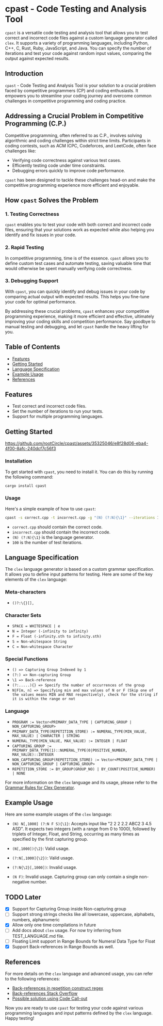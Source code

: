# cpast - Code Testing and Analysis Tool

`cpast` is a versatile code testing and analysis tool that allows you to test correct and incorrect code files against a custom language generator called `clex`. It supports a variety of programming languages, including Python, C++, C, Rust, Ruby, JavaScript, and Java. You can specify the number of iterations and test your code against random input values, comparing the output against expected results.

## Introduction

`cpast` - Code Testing and Analysis Tool is your solution to a crucial problem faced by competitive programmers (CP) and coding enthusiasts. It empowers you to streamline your coding journey and overcome common challenges in competitive programming and coding practice.

## Addressing a Crucial Problem in Competitive Programming (C.P.)

Competitive programming, often referred to as C.P., involves solving algorithmic and coding challenges within strict time limits. Participants in coding contests, such as ACM ICPC, Codeforces, and LeetCode, often face challenges like:

- Verifying code correctness against various test cases.
- Efficiently testing code under time constraints.
- Debugging errors quickly to improve code performance.

`cpast` has been designed to tackle these challenges head-on and make the competitive programming experience more efficient and enjoyable.

## How `cpast` Solves the Problem

### 1. Testing Correctness

`cpast` enables you to test your code with both correct and incorrect code files, ensuring that your solutions work as expected while also helping you identify and fix issues in your code.

### 2. Rapid Testing

In competitive programming, time is of the essence. `cpast` allows you to define custom test cases and automate testing, saving valuable time that would otherwise be spent manually verifying code correctness.

### 3. Debugging Support

With `cpast`, you can quickly identify and debug issues in your code by comparing actual output with expected results. This helps you fine-tune your code for optimal performance.

By addressing these crucial problems, `cpast` enhances your competitive programming experience, making it more efficient and effective, ultimately improving your coding skills and competition performance. Say goodbye to manual testing and debugging, and let `cpast` handle the heavy lifting for you.

## Table of Contents

- [Features](#features)
- [Getting Started](#getting-started)
- [Language Specification](#language-specification)
- [Example Usage](#example-usage)
- [References](#references)

## Features

- Test correct and incorrect code files.
- Set the number of iterations to run your tests.
- Support for multiple programming languages.

## Getting Started

https://github.com/rootCircle/cpast/assets/35325046/e8f28d06-eba4-4f00-8afc-240dcf7c56f3

### Installation

To get started with `cpast`, you need to install it. You can do this by running the following command:

```bash
cargo install cpast
```

### Usage

Here's a simple example of how to use `cpast`:

```bash
cpast -s correct.cpp -t incorrect.cpp -g "(N) (?:N){\1}" --iterations 100
```

- `correct.cpp` should contain the correct code.
- `incorrect.cpp` should contain the incorrect code.
- `(N) (?:N){\1}` is the language generator.
- `100` is the number of test iterations.

## Language Specification

The `clex` language generator is based on a custom grammar specification. It allows you to define input patterns for testing. Here are some of the key elements of the `clex` language:

### Meta-characters

- `()?:\{}[],`

### Character Sets

- `SPACE = WHITESPACE | e`
- `N = Integer (-infinity to infinity)`
- `F = Float (-infinity.sth to infinity.sth)`
- `S = Non-whitespace String`
- `C = Non-whitespace Character`

### Special Functions

- `() => Capturing Group Indexed by 1`
- `(?:) => Non-capturing Group`
- `\1 => Back-reference`
- `(?:.....){} => Specify the number of occurrences of the group`
- `N|F[m, n] => Specifying min and max values of N or F (Skip one of the values means MIN and MAX respectively), check for the string if it is within the range or not`

### Language

- `PROGRAM := Vector<PRIMARY_DATA_TYPE | CAPTURING_GROUP | NON_CAPTURING_GROUP>`
- `PRIMARY_DATA_TYPE(REPETITION_STORE) := NUMERAL_TYPE(MIN_VALUE, MAX_VALUE) | CHARACTER | STRING`
- `NUMERAL_TYPE(MIN_VALUE, MAX_VALUE) := INTEGER | FLOAT`
- `CAPTURING_GROUP := PRIMARY_DATA_TYPE(1)::NUMERAL_TYPE(0|POSITIVE_NUMBER, MAX_VALUE)::INTEGER`
- `NON_CAPTURING_GROUP(REPETITION_STORE) := Vector<PRIMARY_DATA_TYPE | NON_CAPTURING_GROUP | CAPTURING_GROUP>`
- `REPETITION_STORE := BY_GROUP(GROUP_NO) | BY_COUNT(POSITIVE_NUMBER) | NONE`

For more information on the `clex` language and its usage, please refer to the [Grammar Rules for Clex Generator](#references).

## Example Usage

Here are some example usages of the `clex` language:

- `(N) N[,1000] (?:N F S){\1}`: Accepts input like "2 2 2 2.2 ABC2 3 4.5 ASD". It expects two integers (with a range from 0 to 1000), followed by triplets of Integer, Float, and String, occurring as many times as specified by the first capturing group.

- `(N[,1000]){\2}`: Valid usage.

- `(?:N[,1000]{\2})`: Valid usage.

- `(?:N{\2}[,1000])`: Invalid usage.

- `(N F)`: Invalid usage. Capturing group can only contain a single non-negative number.

## TODO Later

- [x] Support for Capturing Group inside Non-capturing group
- [ ] Support strong strings checks like all lowercase, uppercase, alphabets, numbers, alphanumeric
- [x] Allow only one time compilations in future
- [ ] Add docs about `clex` usage. For now try inferring from TEST_LANGUAGE.md file.
- [ ] Floating Limit support in Range Bounds for Numeral Data Type for Float
- [x] Support Back-references in Range Bounds as well. 

## References

For more details on the `clex` language and advanced usage, you can refer to the following references:

- [Back-references in repetition construct regex](https://stackoverflow.com/questions/3407696/using-a-regex-back-reference-in-a-repetition-construct-n)
- [Back-references Stack Overflow](https://stackoverflow.com/questions/29728622/regex-with-backreference-as-repetition-count)
- [Possible solution using Code Call-out](https://stackoverflow.com/questions/29728622/regex-with-backreference-as-repetition-count/61898415#61898415)

Now you are ready to use `cpast` for testing your code against various programming languages and input patterns defined by the `clex` language. Happy testing!
